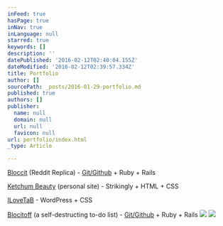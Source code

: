 ```yaml
---
inFeed: true
hasPage: true
inNav: true
inLanguage: null
starred: true
keywords: []
description: ''
datePublished: '2016-02-12T02:40:04.155Z'
dateModified: '2016-02-12T02:39:57.334Z'
title: Portfolio
author: []
sourcePath: _posts/2016-01-29-portfolio.md
published: true
authors: []
publisher:
  name: null
  domain: null
  url: null
  favicon: null
url: portfolio/index.html
_type: Article

---
```

[Bloccit][0] (Reddit Replica) - [Git/Github][1] + Ruby + Rails 

[Ketchum Beauty][2] (personal site) - Strikingly + HTML + CSS

[ILoveTaB][3] - WordPress + CSS

[Blocitoff][4] (a self-destructing to-do list) - [Git/Github][5] + Ruby + Rails
![](https://the-grid-user-content.s3-us-west-2.amazonaws.com/03aad24b-dfac-41ba-a588-968c792fbca6.png)
![](https://the-grid-user-content.s3-us-west-2.amazonaws.com/817d4655-2c6c-4931-a2af-cfb2c3cc9a7b.png)

[0]: https://tabalie-bloccit.herokuapp.com/
[1]: https://github.com/tabalie/bloccit
[2]: http://www.ketchumbeauty.com/
[3]: http://www.ilovetab.com/
[4]: https://tabalie-blocitoff.herokuapp.com/
[5]: https://github.com/tabalie/blocitoff